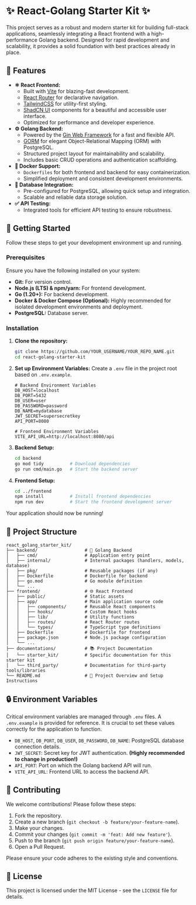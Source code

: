 # ✨ React-Golang Starter Kit ✨

This project serves as a robust and modern starter kit for building full-stack applications, seamlessly integrating a React frontend with a high-performance Golang backend. Designed for rapid development and scalability, it provides a solid foundation with best practices already in place.

## 🚀 Features

-   **⚛️ React Frontend:**
    -   Built with [Vite](https://vitejs.dev/) for blazing-fast development.
    -   [React Router](https://reactrouter.com/en/main) for declarative navigation.
    -   [TailwindCSS](https://tailwindcss.com/) for utility-first styling.
    -   [ShadCN UI](https://ui.shadcn.com/) components for a beautiful and accessible user interface.
    -   Optimized for performance and developer experience.
-   **⚙️ Golang Backend:**
    -   Powered by the [Gin Web Framework](https://gin-gonic.com/docs/) for a fast and flexible API.
    -   [GORM](https://gorm.io/) for elegant Object-Relational Mapping (ORM) with PostgreSQL.
    -   Structured project layout for maintainability and scalability.
    -   Includes basic CRUD operations and authentication scaffolding.
-   **🐳 Docker Support:**
    -   `Dockerfiles` for both frontend and backend for easy containerization.
    -   Simplified deployment and consistent development environments.
-   **💾 Database Integration:**
    -   Pre-configured for PostgreSQL, allowing quick setup and integration.
    -   Scalable and reliable data storage solution.
-   **✅ API Testing:**
    -   Integrated tools for efficient API testing to ensure robustness.

## 🏁 Getting Started

Follow these steps to get your development environment up and running.

### Prerequisites

Ensure you have the following installed on your system:

-   **Git:** For version control.
-   **Node.js (LTS) & npm/yarn:** For frontend development.
-   **Go (1.20+):** For backend development.
-   **Docker & Docker Compose (Optional):** Highly recommended for isolated development environments and deployment.
-   **PostgreSQL:** Database server.

### Installation

1.  **Clone the repository:**

    ```bash
    git clone https://github.com/YOUR_USERNAME/YOUR_REPO_NAME.git
    cd react-golang-starter-kit
    ```

2.  **Set up Environment Variables:**
    Create a `.env` file in the project root based on `.env.example`.

    ```
    # Backend Environment Variables
    DB_HOST=localhost
    DB_PORT=5432
    DB_USER=user
    DB_PASSWORD=password
    DB_NAME=mydatabase
    JWT_SECRET=supersecretkey
    API_PORT=8080

    # Frontend Environment Variables
    VITE_API_URL=http://localhost:8080/api
    ```

3.  **Backend Setup:**

    ```bash
    cd backend
    go mod tidy          # Download dependencies
    go run cmd/main.go   # Start the backend server
    ```

4.  **Frontend Setup:**

    ```bash
    cd ../frontend
    npm install          # Install frontend dependencies
    npm run dev          # Start the frontend development server
    ```

Your application should now be running!

## 📂 Project Structure

```
react_golang_starter_kit/
├── backend/                  # 🚀 Golang Backend
│   ├── cmd/                  # Application entry point
│   ├── internal/             # Internal packages (handlers, models, database)
│   ├── pkg/                  # Reusable packages (if any)
│   ├── Dockerfile            # Dockerfile for backend
│   ├── go.mod                # Go module definition
│   └── ...
├── frontend/                 # 🌐 React Frontend
│   ├── public/               # Static assets
│   ├── app/                  # Main application source code
│   │   ├── components/       # Reusable React components
│   │   ├── hooks/            # Custom React hooks
│   │   ├── lib/              # Utility functions
│   │   ├── routes/           # React Router routes
│   │   └── types/            # TypeScript type definitions
│   ├── Dockerfile            # Dockerfile for frontend
│   ├── package.json          # Node.js package configuration
│   └── ...
├── documentations/           # 📚 Project Documentation
│   └── starter_kit/          # Specific documentation for this starter kit
│   └── third_party/          # Documentation for third-party tools/libraries
└── README.md                 # 📄 Project Overview and Setup Instructions
```

## 🔒 Environment Variables

Critical environment variables are managed through `.env` files. A `.env.example` is provided for reference. It is crucial to set these values correctly for the application to function.

-   `DB_HOST`, `DB_PORT`, `DB_USER`, `DB_PASSWORD`, `DB_NAME`: PostgreSQL database connection details.
-   `JWT_SECRET`: Secret key for JWT authentication. **(Highly recommended to change in production!)**
-   `API_PORT`: Port on which the Golang backend API will run.
-   `VITE_API_URL`: Frontend URL to access the backend API.

## 🤝 Contributing

We welcome contributions! Please follow these steps:

1.  Fork the repository.
2.  Create a new branch (`git checkout -b feature/your-feature-name`).
3.  Make your changes.
4.  Commit your changes (`git commit -m 'feat: Add new feature'`).
5.  Push to the branch (`git push origin feature/your-feature-name`).
6.  Open a Pull Request.

Please ensure your code adheres to the existing style and conventions.

## 📄 License

This project is licensed under the MIT License - see the `LICENSE` file for details.
